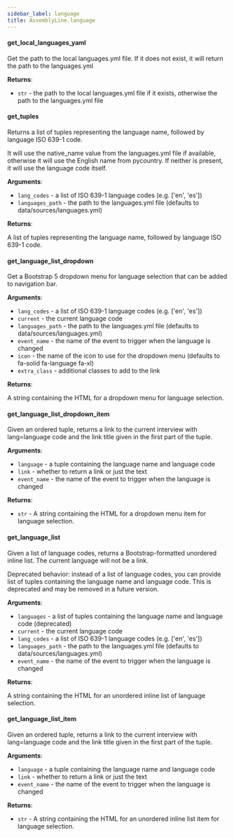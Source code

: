 ```yaml
---
sidebar_label: language
title: AssemblyLine.language
---
```


#### get\_local\_languages\_yaml

Get the path to the local languages.yml file. If it does not exist, it will return the path to the languages.yml

**Returns**:

- `str` - the path to the local languages.yml file if it exists, otherwise the path to the languages.yml file

#### get\_tuples

Returns a list of tuples representing the language name, followed by language ISO 639-1 code.

It will use the native_name value from the languages.yml file if available, otherwise it will use the
English name from pycountry. If neither is present, it will use the language code itself.

**Arguments**:

- `lang_codes` - a list of ISO 639-1 language codes (e.g. [&#x27;en&#x27;, &#x27;es&#x27;])
- `languages_path` - the path to the languages.yml file (defaults to data/sources/languages.yml)
  

**Returns**:

  A list of tuples representing the language name, followed by language ISO 639-1 code.

#### get\_language\_list\_dropdown

Get a Bootstrap 5 dropdown menu for language selection that can be added to navigation bar.

**Arguments**:

- `lang_codes` - a list of ISO 639-1 language codes (e.g. [&#x27;en&#x27;, &#x27;es&#x27;])
- `current` - the current language code
- `languages_path` - the path to the languages.yml file (defaults to data/sources/languages.yml)
- `event_name` - the name of the event to trigger when the language is changed
- `icon` - the name of the icon to use for the dropdown menu (defaults to fa-solid fa-language fa-xl)
- `extra_class` - additional classes to add to the link

**Returns**:

  A string containing the HTML for a dropdown menu for language selection.

#### get\_language\_list\_dropdown\_item

Given an ordered tuple, returns a link to the current interview with lang=language code and the link title
given in the first part of the tuple.

**Arguments**:

- `language` - a tuple containing the language name and language code
- `link` - whether to return a link or just the text
- `event_name` - the name of the event to trigger when the language is changed
  

**Returns**:

- `str` - A string containing the HTML for a dropdown menu item for language selection.

#### get\_language\_list

Given a list of language codes, returns
a Bootstrap-formatted unordered inline list. The current language will not be a link.

Deprecated behavior: instead of a list of language codes, you can provide list of
tuples containing the language name and language code. This is deprecated and may be removed in a future version.

**Arguments**:

- `languages` - a list of tuples containing the language name and language code (deprecated)
- `current` - the current language code
- `lang_codes` - a list of ISO 639-1 language codes (e.g. [&#x27;en&#x27;, &#x27;es&#x27;])
- `languages_path` - the path to the languages.yml file (defaults to data/sources/languages.yml)
- `event_name` - the name of the event to trigger when the language is changed
  

**Returns**:

  A string containing the HTML for an unordered inline list of language selection.

#### get\_language\_list\_item

Given an ordered tuple, returns a link to the current interview with lang=language code and the link title
given in the first part of the tuple.

**Arguments**:

- `language` - a tuple containing the language name and language code
- `link` - whether to return a link or just the text
- `event_name` - the name of the event to trigger when the language is changed
  

**Returns**:

- `str` - A string containing the HTML for an unordered inline list item for language selection.


